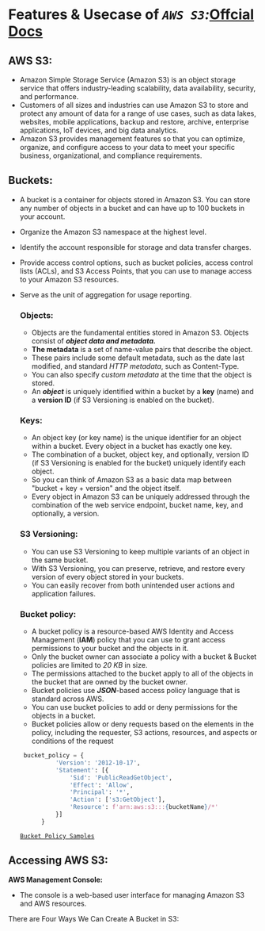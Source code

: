 # Features & Usecase of _`AWS S3`:_[Offcial Docs](https://docs.aws.amazon.com/AmazonS3/latest/userguide/Welcome.html)
## AWS S3:
- Amazon Simple Storage Service (Amazon S3) is an object storage service that offers industry-leading scalability, data availability, security, and performance. 
- Customers of all sizes and industries can use Amazon S3 to store and protect any amount of data for a range of use cases, such as data lakes, websites, mobile applications, backup and restore, archive, enterprise applications, IoT devices, and big data analytics. 
- Amazon S3 provides management features so that you can optimize, organize, and configure access to your data to meet your specific business, organizational, and compliance requirements.

## Buckets:
- A bucket is a container for objects stored in Amazon S3. You can store any number of objects in a bucket and can have up to 100 buckets in your account.
- Organize the Amazon S3 namespace at the highest level.
- Identify the account responsible for storage and data transfer charges.
- Provide access control options, such as bucket policies, access control lists (ACLs), and S3 Access Points, that you can use to manage access to your Amazon S3 resources.
- Serve as the unit of aggregation for usage reporting.

  ### Objects:
  - Objects are the fundamental entities stored in Amazon S3. Objects consist of **_object data and metadata._** 
  - **The metadata** is a set of name-value pairs that describe the object. 
  - These pairs include some default metadata, such as the date last modified, and standard _HTTP metadata_, such as Content-Type. 
  - You can also specify _custom metadata_ at the time that the object is stored.
  - An **_object_** is uniquely identified within a bucket by a __key__ (name) and a __version ID__ (if S3 Versioning is enabled on the bucket).
  
  ### Keys:
  - An object key (or key name) is the unique identifier for an object within a bucket. Every object in a bucket has exactly one key. 
  - The combination of a bucket, object key, and optionally, version ID (if S3 Versioning is enabled for the bucket) uniquely identify each object. 
  - So you can think of Amazon S3 as a basic data map between "bucket + key + version" and the object itself.
  - Every object in Amazon S3 can be uniquely addressed through the combination of the web service endpoint, bucket name, key, and optionally, a version.
  
  ### S3 Versioning:
  - You can use S3 Versioning to keep multiple variants of an object in the same bucket. 
  - With S3 Versioning, you can preserve, retrieve, and restore every version of every object stored in your buckets. 
  - You can easily recover from both unintended user actions and application failures.

  ### Bucket policy:
  - A bucket policy is a resource-based AWS Identity and Access Management (__IAM__) policy that you can use to grant access permissions to your bucket and the objects in it. 
  - Only the bucket owner can associate a policy with a bucket & Bucket policies are limited to _20 KB_ in size.
  - The permissions attached to the bucket apply to all of the objects in the bucket that are owned by the bucket owner. 
  - Bucket policies use **_JSON_**-based access policy language that is standard across AWS. 
  - You can use bucket policies to add or deny permissions for the objects in a bucket. 
  - Bucket policies allow or deny requests based on the elements in the policy, including the requester, S3 actions, resources, and aspects or conditions of the request
  ``` py
   bucket_policy = {
            'Version': '2012-10-17',
            'Statement': [{
                'Sid': 'PublicReadGetObject',
                'Effect': 'Allow',
                'Principal': '*',
                'Action': ['s3:GetObject'],
                'Resource': f'arn:aws:s3:::{bucketName}/*'
            }]
        }
     ```
    [`Bucket Policy Samples`](https://docs.aws.amazon.com/AmazonS3/latest/userguide/example-bucket-policies.html)
## Accessing AWS S3:
**AWS Management Console:**
- The console is a web-based user interface for managing Amazon S3 and AWS resources. 






There are Four Ways We Can Create A Bucket in S3:
